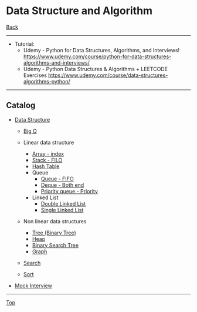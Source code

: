 # Data Structure and Algorithm

[Back](../../index.md)

---

- Tutorial:
  - Udemy - Python for Data Structures, Algorithms, and Interviews!
    https://www.udemy.com/course/python-for-data-structures-algorithms-and-interviews/
  - Udemy - Python Data Structures & Algorithms + LEETCODE Exercises
    https://www.udemy.com/course/data-structures-algorithms-python/

---

## Catalog

- [Data Structure](./data_structure.md)

  - [Big O](./big_o.md)
  - Linear data structure
    - [Array - index](./data_structure/array/dsa_array.md)
    - [Stack - FILO](./stack/dsa_stack.md)
    - [Hash Table](./hash_table/hash_table.md)
    - Queue
      - [Queue - FIFO](./queue/dsa_queue.md)
      - [Deque - Both end](./queue/dsa_deque.md)
      - [Priority queue - Priority](./queue/dsa_priority_queue.md)
    - Linked List
      - [Double Linked List](./linked_list/dsa_dll.md)
      - [Single Linked List](./linked_list/dsa_sll.md)
  - Non linear data structures

    - [Tree (Binary Tree)](./tree/dsa_tree.md)
    - [Heap](./data_structure/tree/dsa_heap.md)
    - [Binary Search Tree](./tree/dsa_bst.md)
    - [Graph](./data_structure/graph/dsa_graph.md)

  - [Search](./data_structure/search/search.md)
  - [Sort](./data_structure/sort/sort.md)

- [Mock Interview](./data_structure/mock_interview/mock_interview.md)

---

[Top](#data-structure-and-algorithm)
